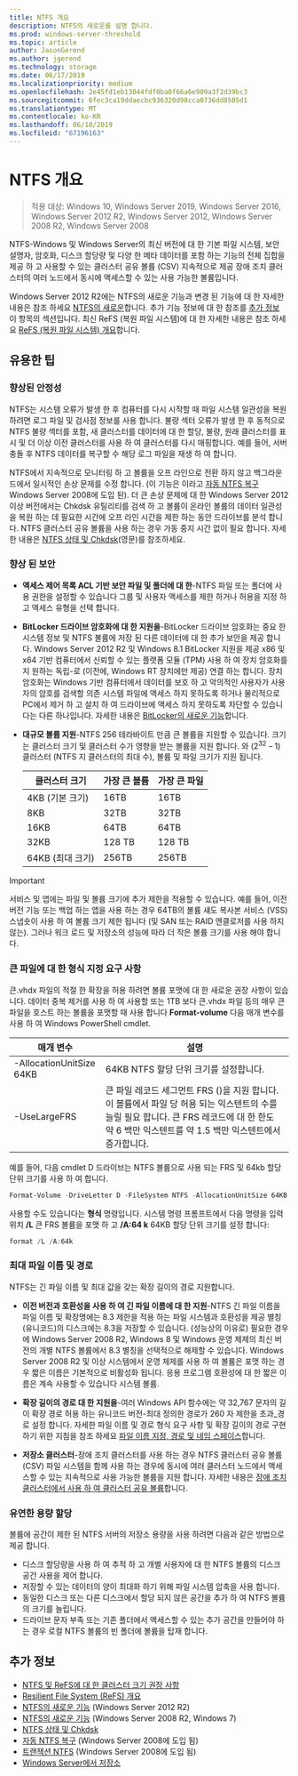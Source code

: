 ```yaml
---
title: NTFS 개요
description: NTFS의 새로운를 설명 합니다.
ms.prod: windows-server-threshold
ms.topic: article
author: JasonGerend
ms.author: jgerend
ms.technology: storage
ms.date: 06/17/2019
ms.localizationpriority: medium
ms.openlocfilehash: 2e45fd1eb13044fdf0ba0f66a6e909a3f2d39bc3
ms.sourcegitcommit: 6fec3ca19ddaecbc936320d98cca0736dd8505d1
ms.translationtype: MT
ms.contentlocale: ko-KR
ms.lasthandoff: 06/18/2019
ms.locfileid: "67196163"
---
```

# <a name="ntfs-overview"></a>NTFS 개요

>적용 대상: Windows 10, Windows Server 2019, Windows Server 2016, Windows Server 2012 R2, Windows Server 2012, Windows Server 2008 R2, Windows Server 2008

NTFS-Windows 및 Windows Server의 최신 버전에 대 한 기본 파일 시스템, 보안 설명자, 암호화, 디스크 할당량 및 다양 한 메타 데이터를 포함 하는 기능의 전체 집합을 제공 하 고 사용할 수 있는 클러스터 공유 볼륨 (CSV) 지속적으로 제공 장애 조치 클러스터의 여러 노드에서 동시에 액세스할 수 있는 사용 가능한 볼륨입니다.

Windows Server 2012 R2에는 NTFS의 새로운 기능과 변경 된 기능에 대 한 자세한 내용은 참조 하세요 [NTFS의 새로운](https://docs.microsoft.com/previous-versions/windows/it-pro/windows-server-2012-r2-and-2012/dn466520(v%3dws.11))합니다. 추가 기능 정보에 대 한 참조를 [추가 정보](#additional-information) 이 항목의 섹션입니다. 최신 ReFS (복원 파일 시스템)에 대 한 자세한 내용은 참조 하세요 [ReFS (복원 파일 시스템) 개요](../refs/refs-overview.md)합니다.

## <a name="practical-applications"></a>유용한 팁

### <a name="increased-reliability"></a>향상된 안정성

NTFS는 시스템 오류가 발생 한 후 컴퓨터를 다시 시작할 때 파일 시스템 일관성을 복원 하려면 로그 파일 및 검사점 정보를 사용 합니다. 불량 섹터 오류가 발생 한 후 동적으로 NTFS 불량 섹터를 포함, 새 클러스터를 데이터에 대 한 할당, 불량, 원래 클러스터를 표시 및 더 이상 이전 클러스터를 사용 하 여 클러스터를 다시 매핑합니다. 예를 들어, 서버 충돌 후 NTFS 데이터를 복구할 수 해당 로그 파일을 재생 하 여 합니다.

NTFS에서 지속적으로 모니터링 하 고 볼륨을 오프 라인으로 전환 하지 않고 백그라운드에서 일시적인 손상 문제를 수정 합니다. (이 기능은 이라고 [자동 NTFS 복구](https://docs.microsoft.com/previous-versions/windows/it-pro/windows-server-2008-R2-and-2008/cc771388(v=ws.10))Windows Server 2008에 도입 된). 더 큰 손상 문제에 대 한 Windows Server 2012 이상 버전에서는 Chkdsk 유틸리티를 검색 하 고 볼륨이 온라인 볼륨의 데이터 일관성을 복원 하는 데 필요한 시간에 오프 라인 시간을 제한 하는 동안 드라이브를 분석 합니다. NTFS 클러스터 공유 볼륨을 사용 하는 경우 가동 중지 시간 없이 필요 합니다. 자세한 내용은 [NTFS 상태 및 Chkdsk](https://docs.microsoft.com/previous-versions/windows/it-pro/windows-server-2012-r2-and-2012/hh831536(v%3dws.11))(영문)를 참조하세요.

### <a name="increased-security"></a>향상 된 보안

- **액세스 제어 목록 ACL 기반 보안 파일 및 폴더에 대 한**-NTFS 파일 또는 폴더에 사용 권한을 설정할 수 있습니다 그룹 및 사용자 액세스를 제한 하거나 허용을 지정 하 고 액세스 유형을 선택 합니다.

- **BitLocker 드라이브 암호화에 대 한 지원을**-BitLocker 드라이브 암호화는 중요 한 시스템 정보 및 NTFS 볼륨에 저장 된 다른 데이터에 대 한 추가 보안을 제공 합니다. Windows Server 2012 R2 및 Windows 8.1 BitLocker 지원을 제공 x86 및 x64 기반 컴퓨터에서 신뢰할 수 있는 플랫폼 모듈 (TPM) 사용 하 여 장치 암호화를 지 원하는 독립-로 (이전에, Windows RT 장치에만 제공) 연결 하는 합니다. 장치 암호화는 Windows 기반 컴퓨터에서 데이터를 보호 하 고 악의적인 사용자가 사용자의 암호를 검색할 의존 시스템 파일에 액세스 하지 못하도록 하거나 물리적으로 PC에서 제거 하 고 설치 하 여 드라이브에 액세스 하지 못하도록 차단할 수 있습니다는 다른 하나입니다. 자세한 내용은 [BitLocker의 새로운 기능](https://docs.microsoft.com/previous-versions/windows/it-pro/windows-server-2012-r2-and-2012/dn306081(v%3dws.11))합니다.

- **대규모 볼륨 지원**-NTFS 256 테라바이트 만큼 큰 볼륨을 지원할 수 있습니다. 크기는 클러스터 크기 및 클러스터 수가 영향을 받는 볼륨을 지원 합니다. 와 (2<sup>32</sup> – 1) 클러스터 (NTFS 지 클러스터의 최대 수), 볼륨 및 파일 크기가 지원 됩니다.

  |클러스터 크기|가장 큰 볼륨|가장 큰 파일|
  |---|---|---|
  |4KB (기본 크기)|16TB|16TB|
  |8KB|32TB|32TB|
  |16KB|64TB|64TB|
  |32KB|128 TB|128 TB|
  |64KB (최대 크기)|256TB|256TB|

>[!IMPORTANT]
>서비스 및 앱에는 파일 및 볼륨 크기에 추가 제한을 적용할 수 있습니다. 예를 들어, 이전 버전 기능 또는 백업 하는 앱을 사용 하는 경우 64TB의 볼륨 섀도 복사본 서비스 (VSS) 스냅숏이 사용 하 여 볼륨 크기 제한 됩니다 (및 SAN 또는 RAID 엔클로저를 사용 하지 않는). 그러나 워크 로드 및 저장소의 성능에 따라 더 작은 볼륨 크기를 사용 해야 합니다.

### <a name="formatting-requirements-for-large-files"></a>큰 파일에 대 한 형식 지정 요구 사항

큰.vhdx 파일의 적절 한 확장을 허용 하려면 볼륨 포맷에 대 한 새로운 권장 사항이 있습니다. 데이터 중복 제거를 사용 하 여 사용할 또는 1TB 보다 큰.vhdx 파일 등의 매우 큰 파일을 호스트 하는 볼륨을 포맷할 때 사용 합니다 **Format-volume** 다음 매개 변수를 사용 하 여 Windows PowerShell cmdlet.

|매개 변수|설명|
|---|---|
|-AllocationUnitSize 64KB|64KB NTFS 할당 단위 크기를 설정합니다.|
|-UseLargeFRS|큰 파일 레코드 세그먼트 FRS ()을 지원 합니다. 이 볼륨에서 파일 당 허용 되는 익스텐트의 수를 늘릴 필요 합니다. 큰 FRS 레코드에 대 한 한도 약 6 백만 익스텐트를 약 1.5 백만 익스텐트에서 증가합니다.|

예를 들어, 다음 cmdlet D 드라이브는 NTFS 볼륨으로 사용 되는 FRS 및 64kb 할당 단위 크기를 사용 하 여 합니다.

```PowerShell
Format-Volume -DriveLetter D -FileSystem NTFS -AllocationUnitSize 64KB -UseLargeFRS
```

사용할 수도 있습니다는 **형식** 명령입니다. 시스템 명령 프롬프트에서 다음 명령을 입력 위치 **/L** 큰 FRS 볼륨을 포맷 하 고 **/A:64 k** 64KB 할당 단위 크기를 설정 합니다:

```PowerShell
format /L /A:64k
```

### <a name="maximum-file-name-and-path"></a>최대 파일 이름 및 경로

NTFS는 긴 파일 이름 및 최대 값을 갖는 확장 길이의 경로 지원합니다.

- **이전 버전과 호환성을 사용 하 여 긴 파일 이름에 대 한 지원**-NTFS 긴 파일 이름을 파일 이름 및 확장명에는 8.3 제한을 적용 하는 파일 시스템과 호환성을 제공 별칭 (유니코드)의 디스크에는 8.3을 저장할 수 있습니다. (성능상의 이유로) 필요한 경우에 Windows Server 2008 R2, Windows 8 및 Windows 운영 체제의 최신 버전의 개별 NTFS 볼륨에서 8.3 별칭을 선택적으로 해제할 수 있습니다.
  Windows Server 2008 R2 및 이상 시스템에서 운영 체제를 사용 하 여 볼륨은 포맷 하는 경우 짧은 이름은 기본적으로 비활성화 됩니다. 응용 프로그램 호환성에 대 한 짧은 이름은 계속 사용할 수 있습니다 시스템 볼륨.

- **확장 길이의 경로 대 한 지원을**-여러 Windows API 함수에는 약 32,767 문자의 길이 확장 경로 허용 하는 유니코드 버전-최대 정의한 경로가 260 자 제한을 초과\_경로 설정 합니다. 자세한 파일 이름 및 경로 형식 요구 사항 및 확장 길이의 경로 구현 하기 위한 지침을 참조 하세요 [파일 이름 지정, 경로 및 네임 스페이스](https://msdn.microsoft.com/library/windows/desktop/aa365247)합니다.

- **저장소 클러스터**-장애 조치 클러스터를 사용 하는 경우 NTFS 클러스터 공유 볼륨 (CSV) 파일 시스템을 함께 사용 하는 경우에 동시에 여러 클러스터 노드에서 액세스할 수 있는 지속적으로 사용 가능한 볼륨을 지원 합니다. 자세한 내용은 [장애 조치 클러스터에서 사용 하 여 클러스터 공유 볼륨](../../failover-clustering/failover-cluster-csvs.md)합니다.

### <a name="flexible-allocation-of-capacity"></a>유연한 용량 할당

볼륨에 공간이 제한 된 NTFS 서버의 저장소 용량을 사용 하려면 다음과 같은 방법으로 제공 합니다.

- 디스크 할당량을 사용 하 여 추적 하 고 개별 사용자에 대 한 NTFS 볼륨의 디스크 공간 사용을 제어 합니다.
- 저장할 수 있는 데이터의 양이 최대화 하기 위해 파일 시스템 압축을 사용 합니다.
- 동일한 디스크 또는 다른 디스크에서 할당 되지 않은 공간을 추가 하 여 NTFS 볼륨의 크기를 늘립니다.
- 드라이브 문자 부족 또는 기존 폴더에서 액세스할 수 있는 추가 공간을 만들어야 하는 경우 로컬 NTFS 볼륨의 빈 폴더에 볼륨을 탑재 합니다.

## <a name="additional-information"></a>추가 정보

- [NTFS 및 ReFS에 대 한 클러스터 크기 권장 사항](https://techcommunity.microsoft.com/t5/Storage-at-Microsoft/Cluster-size-recommendations-for-ReFS-and-NTFS/ba-p/425960)
- [Resilient File System (ReFS) 개요](../refs/refs-overview.md)
- [NTFS의 새로운 기능](https://docs.microsoft.com/previous-versions/windows/it-pro/windows-server-2012-r2-and-2012/dn466520(v%3dws.11)) (Windows Server 2012 R2)
- [NTFS의 새로운 기능](https://docs.microsoft.com/previous-versions/windows/it-pro/windows-server-2008-R2-and-2008/ff383236(v=ws.10)) (Windows Server 2008 R2, Windows 7)
- [NTFS 상태 및 Chkdsk](https://docs.microsoft.com/previous-versions/windows/it-pro/windows-server-2012-r2-and-2012/hh831536(v%3dws.11))
- [자동 NTFS 복구](https://docs.microsoft.com/previous-versions/windows/it-pro/windows-server-2008-R2-and-2008/cc771388(v=ws.10)) (Windows Server 2008에 도입 됨)
- [트랜잭션 NTFS](https://docs.microsoft.com/previous-versions/windows/it-pro/windows-server-2008-r2-and-2008/cc730726(v%3dws.10)) (Windows Server 2008에 도입 됨)
- [Windows Server에서 저장소](../storage.md)